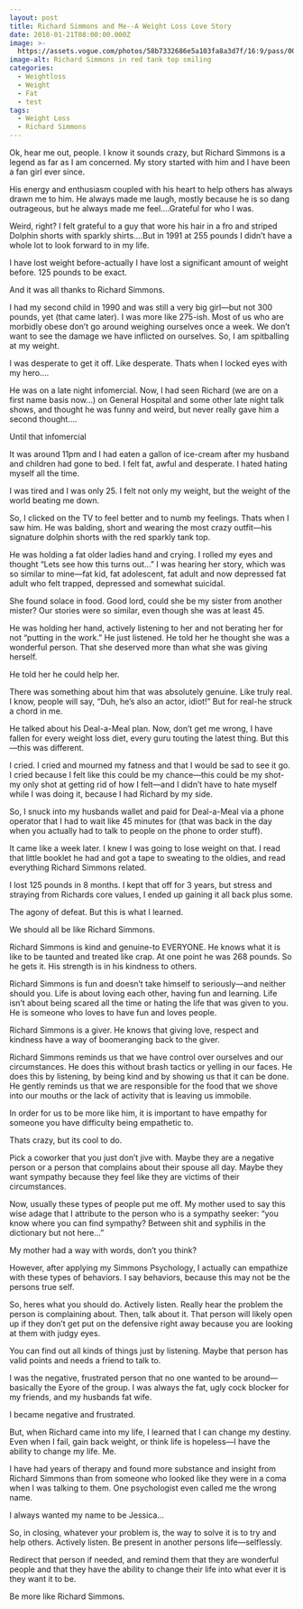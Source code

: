 ```yaml
---
layout: post
title: Richard Simmons and Me--A Weight Loss Love Story
date: 2018-01-21T08:00:00.000Z
image: >-
  https://assets.vogue.com/photos/58b7332686e5a103fa8a3d7f/16:9/pass/00-social-richard-simmons-news.jpg
image-alt: Richard Simmons in red tank top smiling
categories:
  - Weightloss
  - Weight
  - Fat
  - test
tags:
  - Weight Loss
  - Richard Simmons
---
```

Ok, hear me out, people.  I know it sounds crazy, but Richard Simmons is a legend as far as I am concerned. My story started with him and I have been a fan girl ever since.



His energy and enthusiasm coupled with his heart to help others has always drawn me to him.  He always made me laugh, mostly because he is so dang outrageous, but he always made me feel….Grateful for who I was.



Weird, right?  I felt grateful to a guy that wore his hair in a fro and striped Dolphin shorts with sparkly shirts….But in 1991 at 255 pounds I didn’t have a whole lot to look forward to in my life.



I have lost weight before-actually I have lost a significant amount of weight before.  125 pounds to be exact.  



And it was all thanks to Richard Simmons.



I had my second child in 1990 and was still a very big girl—but not 300 pounds, yet (that came later).  I was more like 275-ish.  Most of us who are morbidly obese don’t go around weighing ourselves once a week.  We don’t want to see the damage we have inflicted on ourselves.  So, I am spitballing at my weight.



I was desperate to get it off.  Like desperate.  Thats when I locked eyes with my hero….



He was on a late night infomercial.  Now, I had seen Richard (we are on a first name basis now…) on General Hospital and some other late night talk shows, and thought he was funny and weird, but never really gave him a second thought….



Until that infomercial



It was around 11pm and I had eaten a gallon of ice-cream after my husband and children had gone to bed.  I felt fat, awful and desperate.  I hated hating myself all the time.



I was tired and I was only 25. I felt not only my weight, but the weight of the world beating me down.  



So, I clicked on the TV to feel better and to numb my feelings.  Thats when I saw him.  He was balding, short and wearing the most crazy outfit—his signature dolphin shorts with the red sparkly tank top.  



He was holding a fat older ladies hand and crying.  I rolled my eyes and thought “Lets see how this turns out…” I was hearing her story, which was so similar to mine—fat kid, fat adolescent, fat adult and now depressed fat adult who felt trapped, depressed and somewhat suicidal.



She found solace in food.  Good lord, could she be my sister from another mister?  Our stories were so similar, even though she was at least 45.



He was holding her hand, actively listening to her and not berating her for not “putting in the work.”  He just listened.  He told her he thought she was a wonderful person. That she deserved more than what she was giving herself.



 He told her he could help her.



There was something about him that was absolutely genuine.  Like truly real.  I know, people will say, “Duh, he’s also an actor, idiot!”  But for real-he struck a chord in me.  



He talked about his Deal-a-Meal plan. Now, don’t get me wrong, I have fallen for every weight loss diet, every guru touting the latest thing.  But this—this was different.



I cried. I cried and mourned my fatness and that I would be sad to see it go.  I cried because I felt like this could be my chance—this could be my shot-my only shot at getting rid of how I felt—and I didn’t have to hate myself while I was doing it, because I had Richard by my side.



So, I snuck into my husbands wallet and paid for Deal-a-Meal via a phone operator that I had to wait like 45 minutes for (that was back in the day when you actually had to talk to people on the phone to order stuff).  



It came like a week later.  I knew I was going to lose weight on that.  I read that little booklet he had and got a tape to sweating to the oldies, and read everything Richard Simmons related.  



I lost 125 pounds in 8 months.  I kept that off for 3 years, but stress and straying from Richards core values, I ended up gaining it all back plus some.  



The agony of defeat.  But this is what I learned.



We should all be like Richard Simmons.



Richard Simmons is kind and genuine-to EVERYONE. He knows what it is like to be taunted and treated like crap.  At one point he was 268 pounds.  So he gets it. His strength is in his kindness to others.

Richard Simmons is fun and doesn’t take himself to seriously—and neither should you.  Life is about loving each other, having fun and learning.  Life isn’t about being scared all the time or hating the life that was given to you. He is someone who loves to have fun and loves people.  

Richard Simmons is a giver.  He knows that giving love, respect and kindness have a way of boomeranging back to the giver.  

Richard Simmons reminds us that we have control over ourselves and our circumstances.  He does this without brash tactics or yelling in our faces.  He does this by listening, by being kind and by showing us that it can be done.  He gently reminds us that we are responsible for the food that we shove into our mouths or the lack of activity that is leaving us immobile.  



In order for us to be more like him, it is important to have empathy for someone you have difficulty being empathetic to.



Thats crazy, but its cool to do.



Pick a coworker that you just don’t jive with. Maybe they are a negative person or a person that  complains about their spouse all day.  Maybe they want sympathy because they feel like they are victims of their circumstances.



Now, usually these types of people  put me off.  My mother used to say this wise adage that I attribute to the person who is a sympathy seeker:  “you know where you can find sympathy?  Between shit and syphilis in the dictionary but not here…”  



My mother had a way with words, don’t you think?



However, after applying my Simmons Psychology, I actually can empathize with these types of behaviors.  I say behaviors, because this may not be the persons true self.  



So, heres what you should do. Actively listen. Really hear the problem the person is complaining about. Then, talk about it. That person will likely open up if they don’t get put on the defensive right away because you are looking at them with judgy eyes.  



You can find out all kinds of things just by listening. Maybe that person has valid points and needs a friend to talk to.  



I was the negative, frustrated person that no one wanted to be around—basically the Eyore of the group.  I was always the fat, ugly cock blocker for my friends, and my husbands fat wife.  



I became negative and frustrated.  



But, when Richard came into my life, I learned that I can change my destiny.  Even when I fail, gain back weight, or think life is hopeless—I have the ability to change my life. Me.  



I have had years of therapy and found more substance and insight from Richard Simmons than from someone who looked like they were in a coma when I was talking to them. One psychologist even called me the wrong name.  



I always wanted my name to be Jessica…



So, in closing, whatever your problem is, the way to solve it is to try and help others.  Actively listen.  Be present in another persons life—selflessly.



Redirect that person if needed, and remind them that they are wonderful people and that they have the ability to change their life into what ever it is they want it to be.  



Be more like Richard Simmons.
